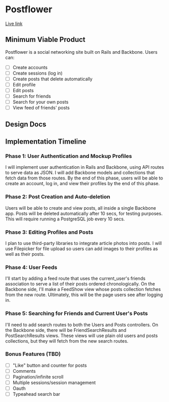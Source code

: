 # Postflower
[Live link](http://www.postflower.co/)

## Minimum Viable Product
Postflower is a social networking site built on Rails and Backbone. Users can:
- [ ] Create accounts
- [ ] Create sessions (log in)
- [ ] Create posts that delete automatically
- [ ] Edit profile
- [ ] Edit posts
- [ ] Search for friends
- [ ] Search for your own posts
- [ ] View feed of friends' posts

## Design Docs

## Implementation Timeline

### Phase 1: User Authentication and Mockup Profiles
I will implement user authentication in Rails and Backbone, using API routes to serve data as JSON. I will add Backbone models and collections that fetch data from those routes. By the end of this phase, users will be able to create an account, log in, and view their profiles by the end of this phase.

### Phase 2: Post Creation and Auto-deletion
Users will be able to create and view posts, all inside a single Backbone app. Posts will be deleted automatically after 10 secs, for testing purposes. This will require running a PostgreSQL job every 10 secs.

### Phase 3: Editing Profiles and Posts
I plan to use third-party libraries to integrate article photos into posts. I will use Filepicker for file upload so users can add images to their profiles as well as their posts.

### Phase 4: User Feeds
I'll start by adding a feed route that uses the current_user's friends association to serve a list of their posts ordered chronologically. On the Backbone side, I'll make a FeedShow view whose posts collection fetches from the new route. Ultimately, this will be the page users see after logging in.

### Phase 5: Searching for Friends and Current User's Posts
I'll need to add search routes to both the Users and Posts controllers. On the Backbone side, there will be FriendSearchResults and PostSearchResults views. These views will use plain old users and posts collections, but they will fetch from the new search routes.

### Bonus Features (TBD)
- [ ] "Like" button and counter for posts
- [ ] Comments
- [ ] Pagination/infinite scroll
- [ ] Multiple sessions/session management
- [ ] Oauth
- [ ] Typeahead search bar
